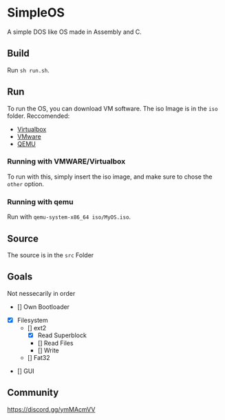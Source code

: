 # SimpleOS
A simple DOS like OS made in Assembly and C. 

## Build
Run `sh run.sh`. 

## Run
To run the OS, you can download VM software.
The iso Image is in the `iso` folder.
Reccomended:
- [Virtualbox](https://www.virtualbox.org/wiki/Downloads)
- [VMware](https://my.vmware.com/web/vmware/downloads/info/slug/desktop_end_user_computing/vmware_fusion/12_0)
- [QEMU](https://www.qemu.org)

### Running with VMWARE/Virtualbox
To run with this, simply insert the iso image, and make sure to chose the `other` option.

### Running with qemu
Run with `qemu-system-x86_64 iso/MyOS.iso`.

## Source
The source is in the `src` Folder

## Goals
Not nessecarily in order
- [] Own Bootloader
- [x] Filesystem
  - [] ext2
    - [x] Read Superblock
    - [] Read Files
    - [] Write 
  - [] Fat32
- [] GUI

## Community
https://discord.gg/ymMAcmVV


